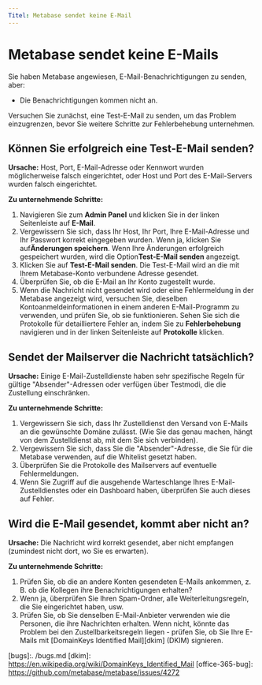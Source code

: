 ```yaml
---
Titel: Metabase sendet keine E-Mail
---
```



# Metabase sendet keine E-Mails


Sie haben Metabase angewiesen, E-Mail-Benachrichtigungen zu senden, aber:


- Die Benachrichtigungen kommen nicht an.


Versuchen Sie zunächst, eine Test-E-Mail zu senden, um das Problem einzugrenzen, bevor Sie weitere Schritte zur Fehlerbehebung unternehmen.


## Können Sie erfolgreich eine Test-E-Mail senden?


**Ursache:** Host, Port, E-Mail-Adresse oder Kennwort wurden möglicherweise falsch eingerichtet, oder Host und Port des E-Mail-Servers wurden falsch eingerichtet.


**Zu unternehmende Schritte:**


1. Navigieren Sie zum **Admin Panel** und klicken Sie in der linken Seitenleiste auf **E-Mail**.
2. Vergewissern Sie sich, dass Ihr Host, Ihr Port, Ihre E-Mail-Adresse und Ihr Passwort korrekt eingegeben wurden. Wenn ja, klicken Sie auf**Änderungen speichern**. Wenn Ihre Änderungen erfolgreich gespeichert wurden, wird die Option**Test-E-Mail senden** angezeigt.
3. Klicken Sie auf **Test-E-Mail senden**. Die Test-E-Mail wird an die mit Ihrem Metabase-Konto verbundene Adresse gesendet.
4. Überprüfen Sie, ob die E-Mail an Ihr Konto zugestellt wurde.
5. Wenn die Nachricht nicht gesendet wird oder eine Fehlermeldung in der Metabase angezeigt wird, versuchen Sie, dieselben Kontoanmeldeinformationen in einem anderen E-Mail-Programm zu verwenden, und prüfen Sie, ob sie funktionieren. Sehen Sie sich die Protokolle für detailliertere Fehler an, indem Sie zu **Fehlerbehebung** navigieren und in der linken Seitenleiste auf **Protokolle** klicken.


## Sendet der Mailserver die Nachricht tatsächlich?


**Ursache:** Einige E-Mail-Zustelldienste haben sehr spezifische Regeln für gültige "Absender"-Adressen oder verfügen über Testmodi, die die Zustellung einschränken.


**Zu unternehmende Schritte:**


1. Vergewissern Sie sich, dass Ihr Zustelldienst den Versand von E-Mails an die gewünschte Domäne zulässt. (Wie Sie das genau machen, hängt von dem Zustelldienst ab, mit dem Sie sich verbinden).
2. Vergewissern Sie sich, dass Sie die "Absender"-Adresse, die Sie für die Metabase verwenden, auf die Whitelist gesetzt haben.
3. Überprüfen Sie die Protokolle des Mailservers auf eventuelle Fehlermeldungen.
4. Wenn Sie Zugriff auf die ausgehende Warteschlange Ihres E-Mail-Zustelldienstes oder ein Dashboard haben, überprüfen Sie auch dieses auf Fehler.


## Wird die E-Mail gesendet, kommt aber nicht an?


**Ursache:** Die Nachricht wird korrekt gesendet, aber nicht empfangen (zumindest nicht dort, wo Sie es erwarten).


**Zu unternehmende Schritte:**


1. Prüfen Sie, ob die an andere Konten gesendeten E-Mails ankommen, z. B. ob die Kollegen ihre Benachrichtigungen erhalten?
2. Wenn ja, überprüfen Sie Ihren Spam-Ordner, alle Weiterleitungsregeln, die Sie eingerichtet haben, usw.
3. Prüfen Sie, ob Sie denselben E-Mail-Anbieter verwenden wie die Personen, die ihre Nachrichten erhalten. Wenn nicht, könnte das Problem bei den Zustellbarkeitsregeln liegen - prüfen Sie, ob Sie Ihre E-Mails mit [DomainKeys Identified Mail][dkim] (DKIM) signieren.


[bugs]:. /bugs.md
[dkim]: https://en.wikipedia.org/wiki/DomainKeys_Identified_Mail
[office-365-bug]: https://github.com/metabase/metabase/issues/4272

